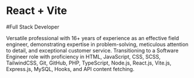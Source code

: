# React + Vite

#Full Stack Developer

Versatile professional with 16+ years of experience as an effective field engineer, demonstrating expertise in problem-solving, meticulous attention to detail, and exceptional customer service. Transitioning to a Software Engineer role with proficiency in HTML, JavaScript, CSS, SCSS, TailwindCSS, Git, GitHub, PHP, TypeScript, Node.js, React.js, Vite.js, Express.js, MySQL, Hooks, and API content fetching.
